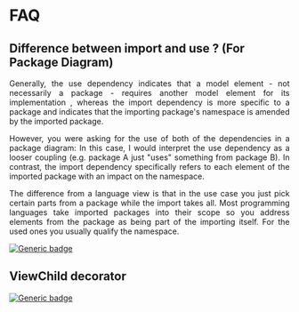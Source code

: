# FAQ

## Difference between import and use ? (For Package Diagram)

<p style="text-align:justify;"> Generally, the use dependency indicates that a model element - not necessarily a package - requires another model element for its implementation , whereas the import dependency is more specific to a package and indicates that the importing package's namespace is amended by the imported package.</p>

<p style="text-align:justify;">However, you were asking for the use of both of the dependencies in a package diagram: In this case, I would interpret the use dependency as a looser coupling (e.g. package A just "uses" something from package B). In contrast, the import dependency specifically refers to each element of the imported package with an impact on the namespace.</p>

<p style="text-align:justify;">The difference from a language view is that in the use case you just pick certain parts from a package while the import takes all. Most programming languages take imported packages into their scope so you address elements from the package as being part of the importing itself. For the used ones you usually qualify the namespace.</p>

[![Generic badge](https://aleen42.github.io/badges/src/stackoverflow.svg)](https://stackoverflow.com/questions/29744168/whatre-the-differences-between-use-and-import-dependencies)

## ViewChild decorator

[![Generic badge](https://aleen42.github.io/badges/src/stackoverflow.svg)](https://stackoverflow.com/questions/48785965/angular-matpaginator-doesnt-get-initialized?page=1&tab=votes#tab-top)

